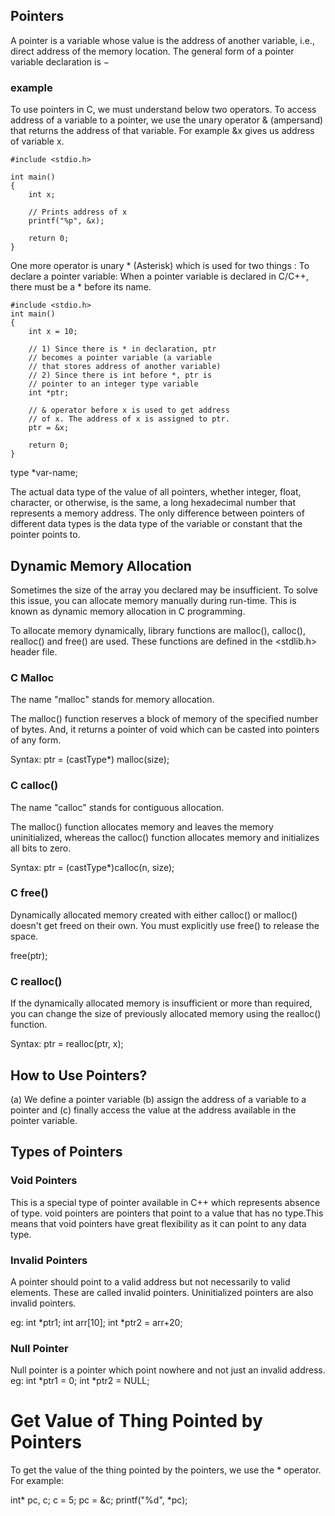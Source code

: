 ## Pointers

A pointer is a variable whose value is the address of another variable, i.e., direct address of the memory location.
The general form of a pointer variable declaration is −

### example
To use pointers in C, we must understand below two operators. 
To access address of a variable to a pointer, we use the unary operator & (ampersand) that returns the address of that variable. For example &x gives us address of variable x.

```
#include <stdio.h>
 
int main()
{
    int x;
 
    // Prints address of x
    printf("%p", &x);
 
    return 0;
}
```

One more operator is unary * (Asterisk) which is used for two things : 
To declare a pointer variable: When a pointer variable is declared in C/C++, there must be a * before its name. 

```
#include <stdio.h>
int main()
{
    int x = 10;
 
    // 1) Since there is * in declaration, ptr
    // becomes a pointer variable (a variable
    // that stores address of another variable)
    // 2) Since there is int before *, ptr is
    // pointer to an integer type variable
    int *ptr;
 
    // & operator before x is used to get address
    // of x. The address of x is assigned to ptr.
    ptr = &x;
 
    return 0;
}
```

type *var-name;

The actual data type of the value of all pointers, whether integer, float, character, or otherwise, is the same, a long hexadecimal number that represents a memory address. The only difference between pointers of different data types is the data type of the variable or constant that the pointer points to.

## Dynamic Memory Allocation

Sometimes the size of the array you declared may be insufficient. To solve this issue, you can allocate memory manually during run-time. This is known as dynamic memory allocation in C programming.

To allocate memory dynamically, library functions are malloc(), calloc(), realloc() and free() are used. These functions are defined in the <stdlib.h> header file.

### C Malloc

The name "malloc" stands for memory allocation.

The malloc() function reserves a block of memory of the specified number of bytes. And, it returns a pointer of void which can be casted into pointers of any form.

Syntax: ptr = (castType*) malloc(size);

### C calloc()

The name "calloc" stands for contiguous allocation.

The malloc() function allocates memory and leaves the memory uninitialized, whereas the calloc() function allocates memory and initializes all bits to zero.

Syntax: ptr = (castType*)calloc(n, size);

### C free()

Dynamically allocated memory created with either calloc() or malloc() doesn't get freed on their own. You must explicitly use free() to release the space.

free(ptr);

### C realloc()

If the dynamically allocated memory is insufficient or more than required, you can change the size of previously allocated memory using the realloc() function.

Syntax: ptr = realloc(ptr, x);

## How to Use Pointers?

(a) We define a pointer variable 
(b) assign the address of a variable to a pointer and 
(c) finally access the value at the address available in the pointer variable.


## Types of Pointers

### Void Pointers

This is a special type of pointer available in C++ which represents absence of type. void pointers are pointers that point to a value that has no type.This means that void pointers have great flexibility as it can point to any data type.

### Invalid Pointers

A pointer should point to a valid address but not necessarily to valid elements. These are called invalid pointers. Uninitialized pointers are also invalid pointers.

eg: 
int *ptr1;
int arr[10];
int *ptr2 = arr+20;

### Null Pointer

Null pointer is a pointer which point nowhere and not just an invalid address.
eg:
int *ptr1 = 0;
int *ptr2 = NULL;

# Get Value of Thing Pointed by Pointers

To get the value of the thing pointed by the pointers, we use the * operator. 
For example:

int* pc, c;
c = 5;
pc = &c;
printf("%d", *pc);




